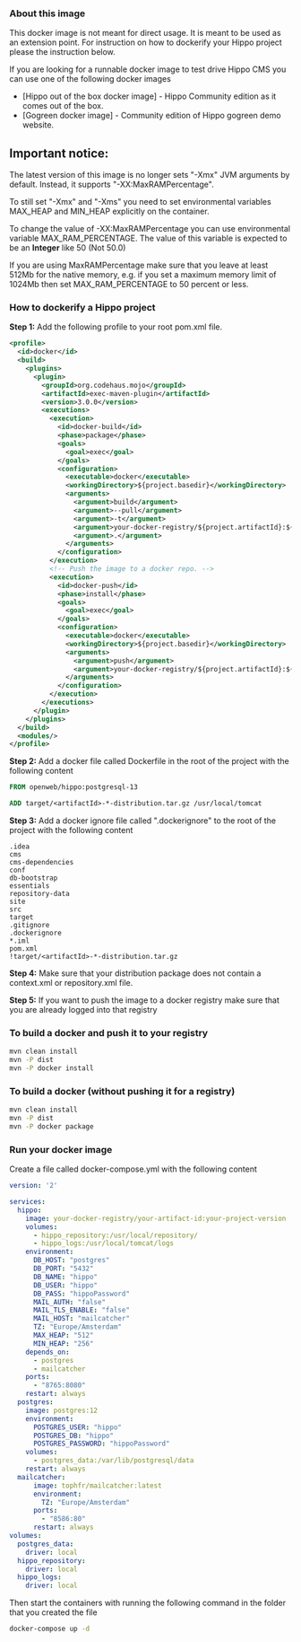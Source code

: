 ### About this image

This docker image is not meant for direct usage. It is meant to be used as an extension point. For instruction on how to dockerify your Hippo project please the instruction below.

If you are looking for a runnable docker image to test drive Hippo CMS you can use one of the following docker images

* [Hippo out of the box docker image] - Hippo Community edition as it comes out of the box.
* [Gogreen docker image] - Community edition of Hippo gogreen demo website.

## Important notice:
The latest version of this image is no longer sets "-Xmx" JVM arguments by default. Instead, it supports "-XX:MaxRAMPercentage".

To still set "-Xmx" and "-Xms" you need to set environmental variables MAX_HEAP and MIN_HEAP explicitly on the container.

To change the value of -XX:MaxRAMPercentage you can use environmental variable MAX_RAM_PERCENTAGE. The value of this
variable is expected to be an **Integer** like 50 (Not 50.0)

If you are using MaxRAMPercentage make sure that you leave at least 512Mb for the native memory, 
e.g. if you set a maximum memory limit of 1024Mb then set MAX_RAM_PERCENTAGE to 50 percent or less.

### How to dockerify a Hippo project

**Step 1:** Add the following profile to your root pom.xml file.
```XML
<profile>
  <id>docker</id>
  <build>
    <plugins>
      <plugin>
        <groupId>org.codehaus.mojo</groupId>
        <artifactId>exec-maven-plugin</artifactId>
        <version>3.0.0</version>
        <executions>
          <execution>
            <id>docker-build</id>
            <phase>package</phase>
            <goals>
              <goal>exec</goal>
            </goals>
            <configuration>
              <executable>docker</executable>
              <workingDirectory>${project.basedir}</workingDirectory>
              <arguments>
                <argument>build</argument>
                <argument>--pull</argument>
                <argument>-t</argument>
                <argument>your-docker-registry/${project.artifactId}:${project.version}</argument>
                <argument>.</argument>
              </arguments>
            </configuration>
          </execution>
          <!-- Push the image to a docker repo. -->
          <execution>
            <id>docker-push</id>
            <phase>install</phase>
            <goals>
              <goal>exec</goal>
            </goals>
            <configuration>
              <executable>docker</executable>
              <workingDirectory>${project.basedir}</workingDirectory>
              <arguments>
                <argument>push</argument>
                <argument>your-docker-registry/${project.artifactId}:${project.version}</argument>
              </arguments>
            </configuration>
          </execution>
        </executions>
      </plugin>
    </plugins>
  </build>
  <modules/>
</profile>
```

**Step 2:** Add a docker file called Dockerfile in the root of the project with the following content

```dockerfile
FROM openweb/hippo:postgresql-13

ADD target/<artifactId>-*-distribution.tar.gz /usr/local/tomcat
```

**Step 3:** Add a docker ignore file called ".dockerignore" to the root of the project with the following content
```ignore
.idea
cms
cms-dependencies
conf
db-bootstrap
essentials
repository-data
site
src
target
.gitignore
.dockerignore
*.iml
pom.xml
!target/<artifactId>-*-distribution.tar.gz
```

**Step 4:** Make sure that your distribution package does not contain a context.xml or repository.xml file.


**Step 5:** If you want to push the image to a docker registry make sure that you are already logged into that registry 

### To build a docker and push it to your registry

```bash
mvn clean install
mvn -P dist
mvn -P docker install
```
### To build a docker (without pushing it for a registry)

```bash
mvn clean install
mvn -P dist
mvn -P docker package
```

### Run your docker image

Create a file called docker-compose.yml with the following content

```yaml
version: '2'

services:
  hippo:
    image: your-docker-registry/your-artifact-id:your-project-version
    volumes:
      - hippo_repository:/usr/local/repository/
      - hippo_logs:/usr/local/tomcat/logs
    environment:
      DB_HOST: "postgres"
      DB_PORT: "5432"
      DB_NAME: "hippo"
      DB_USER: "hippo"
      DB_PASS: "hippoPassword"
      MAIL_AUTH: "false"
      MAIL_TLS_ENABLE: "false"
      MAIL_HOST: "mailcatcher"
      TZ: "Europe/Amsterdam"
      MAX_HEAP: "512"
      MIN_HEAP: "256"
    depends_on:
      - postgres
      - mailcatcher
    ports:
      - "8765:8080"
    restart: always
  postgres:
    image: postgres:12
    environment:
      POSTGRES_USER: "hippo"
      POSTGRES_DB: "hippo"
      POSTGRES_PASSWORD: "hippoPassword"
    volumes:
      - postgres_data:/var/lib/postgresql/data
    restart: always
  mailcatcher:
      image: tophfr/mailcatcher:latest
      environment:
        TZ: "Europe/Amsterdam"
      ports:
        - "8586:80"
      restart: always
volumes:
  postgres_data:
    driver: local
  hippo_repository:
    driver: local
  hippo_logs:
    driver: local
```

Then start the containers with running the following command in the folder that you created the file

```bash
docker-compose up -d
```
